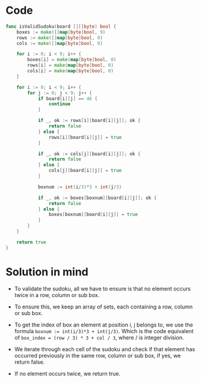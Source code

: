 Code
====

```go
func isValidSudoku(board [][]byte) bool {
	boxes := make([]map[byte]bool, 9)
	rows := make([]map[byte]bool, 9)
	cols := make([]map[byte]bool, 9)

	for i := 0; i < 9; i++ {
		boxes[i] = make(map[byte]bool, 0)
		rows[i] = make(map[byte]bool, 0)
		cols[i] = make(map[byte]bool, 0)
	}

	for i := 0; i < 9; i++ {
		for j := 0; j < 9; j++ {
			if board[i][j] == 46 {
				continue
			}

			if _, ok := rows[i][board[i][j]]; ok {
				return false
			} else {
				rows[i][board[i][j]] = true
			}

			if _, ok := cols[j][board[i][j]]; ok {
				return false
			} else {
				cols[j][board[i][j]] = true
			}

			boxnum := int(i/3)*3 + int(j/3)

			if _, ok := boxes[boxnum][board[i][j]]; ok {
				return false
			} else {
				boxes[boxnum][board[i][j]] = true
			}
		}
	}

	return true
}
```

Solution in mind
================

-	To validate the sudoku, all we have to ensure is that no element occurs twice in a row, column or sub box.

-	To ensure this, we keep an array of sets, each containing a row, column or sub box.

-	To get the index of box an element at position i, j belongs to, we use the formula `boxnum := int(i/3)*3 + int(j/3)`. Which is the code equivalent of `box_index = (row / 3) * 3 + col / 3`, where / is integer division.

-	We iterate through each cell of the sudoku and check if that element has occurred previously in the same row, column or sub box, if yes, we return false.

-	If no element occurs twice, we return true.
